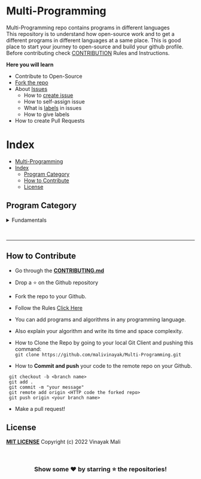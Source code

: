 # Multi-Programming

Multi-Programming repo contains programs in different languages <br>
This repository is to understand how open-source work and to get a different programs in different languages at a same place. This is good place to start your journey to open-source and build your github profile. Before contributing check [CONTRIBUTION](CONTRIBUTING.md) Rules and Instructions.

**Here you will learn**

-   Contribute to Open-Source
-   [Fork the repo](https://github.com/malivinayak/Multi-Programming/fork)
-   About [Issues](https://github.com/malivinayak/Multi-Programming/issues)
    -   How to [create issue](https://github.com/malivinayak/Multi-Programming/issues/new)
    -   How to self-assign issue
    -   What is [labels](https://github.com/malivinayak/Multi-Programming/labels) in issues
    -   How to give labels
-   How to create Pull Requests

# Index

-   [Multi-Programming](#multi-programming)
-   [Index](#index)
    -   [Program Category](#program-category)
    -   [How to Contribute](#how-to-contribute)
    -   [License](#license)

## Program Category

  <details>
  <summary>Fundamentals</summary>
  
  > * [Fundamentals](Program_Category/01_Fundamentals/)
  > * [README.md](Program_Category/01_Fundamentals/README.md)
  </details>

<br><hr>

## How to Contribute

-   Go through the [**CONTRIBUTING.md**](CONTRIBUTING.md)

-   Drop a :star: on the Github repository<br/>
-   Fork the repo to your Github.<br/>
-   Follow the Rules [Click Here](CONTRIBUTING.md)

-   You can add programs and algorithms in any programming language.<br>
-   Also explain your algorithm and write its time and space complexity.<br>

-   How to Clone the Repo by going to your local Git Client and pushing this command: <br/>
    `git clone https://github.com/malivinayak/Multi-Programming.git`

-   How to **Commit and push** your code to the remote repo on your Github.<br/>

```
 git checkout -b <branch name>
 git add .
 git commit -m "your message"
 git remote add origin <HTTP code the forked repo>
 git push origin <your branch name>
```

-   Make a pull request!

## License

[**MIT LICENSE**](LICENSE) Copyright (c) 2022 Vinayak Mali <br>

<br>

<div align="center">

### Show some ❤️ by starring :star: the repositories!

</div>
